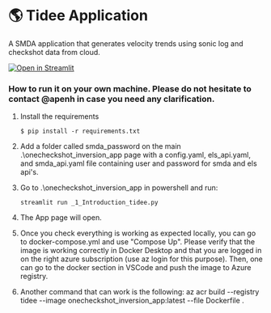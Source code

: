 # :earth_americas: Tidee Application

A SMDA application that generates velocity trends using sonic log and checkshot data from cloud.

[![Open in Streamlit](https://static.streamlit.io/badges/streamlit_badge_black_white.svg)](https://gdp-dashboard-template.streamlit.app/)

### How to run it on your own machine. Please do not hesitate to contact @apenh in case you need any clarification.

1. Install the requirements

   ```
   $ pip install -r requirements.txt
   ```
2. Add a folder called smda_password on the main .\onecheckshot_inversion_app page with a config.yaml, els_api.yaml, and smda_api.yaml file containing user and password for smda and els api's.

2. Go to .\onecheckshot_inversion_app in powershell and run:

   ```
   streamlit run _1_Introduction_tidee.py
   ```

3. The App page will open.

4. Once you check everything is working as expected locally, you can go to docker-compose.yml and use "Compose Up". Please verify that the image is working correctly in Docker Desktop and that you are logged in on the right azure subscription (use az login for this purpose). Then, one can go to the docker section in VSCode and push the image to Azure registry.

5. Another command that can work is the following:
az acr build --registry tidee --image onecheckshot_inversion_app:latest --file Dockerfile .
